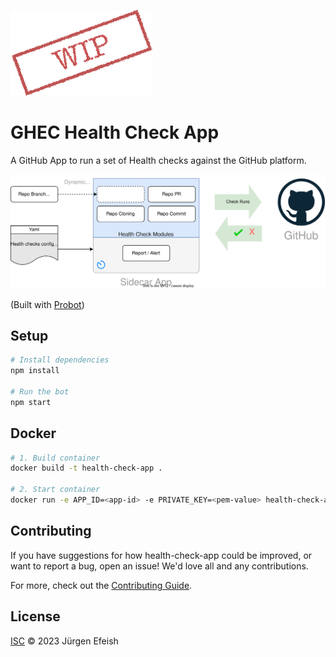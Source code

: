 ![wip](docs/images/WIP.png)

# GHEC Health Check App

 A GitHub App  to run a set of Health checks against the GitHub platform.

![diagram](docs/images/architecture.svg)

(Built with [Probot](https://github.com/probot/probot))

## Setup

```sh
# Install dependencies
npm install

# Run the bot
npm start
```

## Docker

```sh
# 1. Build container
docker build -t health-check-app .

# 2. Start container
docker run -e APP_ID=<app-id> -e PRIVATE_KEY=<pem-value> health-check-app
```

## Contributing

If you have suggestions for how health-check-app could be improved, or want to report a bug, open an issue! We'd love all and any contributions.

For more, check out the [Contributing Guide](CONTRIBUTING.md).

## License

[ISC](LICENSE) © 2023 Jürgen Efeish

